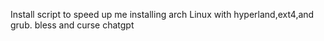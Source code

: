 Install script to speed up me installing arch Linux with hyperland,ext4,and grub. bless and curse chatgpt
